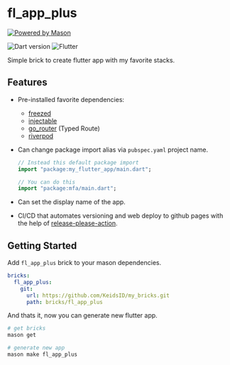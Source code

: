 # fl_app_plus

[![Powered by Mason](https://img.shields.io/endpoint?url=https%3A%2F%2Ftinyurl.com%2Fmason-badge)](https://github.com/felangel/mason)

[dart-badge]: https://img.shields.io/badge/SDK-^3.7.0-red?style=flat&logo=dart&logoColor=2cb8f7&labelColor=333333&color=01579b
[fl-badge]: https://img.shields.io/badge/SDK-^3.29.0-red?style=flat&logo=flutter&logoColor=2cb8f7&labelColor=333333&color=01579b

![Dart version][dart-badge] ![Flutter][fl-badge]

Simple brick to create flutter app with my favorite stacks.

## Features

[freezed]: https://pub.dev/packages/freezed
[injectable]: https://pub.dev/packages/injectable
[go_router]: https://pub.dev/packages/go_router
[riverpod]: https://riverpod.dev

* Pre-installed favorite dependencies:
  * [freezed]
  * [injectable]
  * [go_router] (Typed Route)
  * [riverpod]

* Can change package import alias via `pubspec.yaml` project name.

  ```dart
  // Instead this default package import
  import "package:my_flutter_app/main.dart";

  // You can do this
  import "package:mfa/main.dart";
  ```

* Can set the display name of the app.

[release-please-action]: https://github.com/googleapis/release-please-action

* CI/CD that automates versioning and web deploy to github pages
  with the help of [release-please-action].

## Getting Started

Add `fl_app_plus` brick to your mason dependencies.

```yml
bricks:
  fl_app_plus:
    git:
      url: https://github.com/KeidsID/my_bricks.git
      path: bricks/fl_app_plus

```

And thats it, now you can generate new flutter app.

```sh
# get bricks
mason get

# generate new app
mason make fl_app_plus
```
